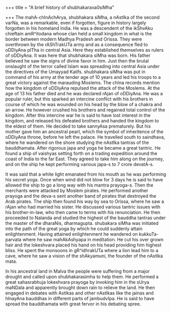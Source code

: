 +++
title = "A brief history of shubhakaraxa0siMha"

+++
The mahA-chInAchArya, shubhakara siMha, a nAstIka of the second varNa,
was a remarkable, even if forgotten, figure in history largely forgotten
in his homeland India. He was a descendent of the ikShvAku chieftain
amR^itodana whose clan held a small kingdom in what is the border
between modern Madhya Pradesh and Orissa. They were overthrown by the
rAShTrakUTa army and as a consequence fled to oDDiyAna pITha in central
Asia. Here they established themselves as rulers of oDDiyAna. It was
here that shubhakara siMha was born. His father believed he saw the
signs of divine favor in him. Just then the brutal onslaught of the
terror called Islam was spreading into central Asia under the directives
of the Umayyad Kalifs. shubhakara siMha was put in command of his army
at the tender age of 10 years and led his troops to a great victory
against the marauding Moslems. The chIna records mention how the kingdom
of oDDiyAna repulsed the attack of the Moslems. At the age of 13 his
father died and he was declared rAjan of oDDiyAna. He was a popular
ruler, but this sparked an intercine conflict with his brothers in
course of which he was wounded on his head by the blow of a chakra and
an arrow. He however crushed his brothers and regained total control of
the kingdom. After this intercine war he is said to have lost interest
in the kingdom, and released his defeated brothers and handed the
kingdom to the eldest of them. He decided to take sannyAsa prematurely.
But his mother gave him an ancestral pearl, which the symbol of
inheritence of the oDDiyAna throne, before he left the palace. He
travelled south to saindhava, where he wandered on the shore studying
the nAstIka tantras of the bauddhamata. After rigorous japa and yoga he
became a great tantric. He found a ship of vaishyas setting forth on a
trading expedition around the coast of India to the far East. They
agreed to take him along on the journey, and on the ship he kept
performing various japa-s to 7 crore devatA-s.

It was said that a white light emanated from his mouth as he was
performing his secret yoga. Once when wind did not blow for 3 days he is
said to have allowed the ship to go a long way with his mantra
prayoga-s. Then the merchants were attacked by Moslem pirates. He
performed another prayoga and the deva-s sent another band of pirates
that destroyed the Arab pirates. The ship then found his way by sea to
Orissa, where he saw a rAjan who had married his sister. He discussed
various tantric issues with his brother-in-law, who then came to terms
with his renunciation. He then proceeded to Nalanda and studied the
highest of the bauddha tantras under the master of the dharaNis,
dharmagupta. shubakara siMha was initiated into the path of the great
yoga by which he could suddenly attain enlightenment. Having attained
enlightenment he wandered on kukkuTa-parvata where he saw mahAkAshyapa
in meditation. He cut his over grown hair and the lokeshvara placed his
hand on his head providing him highest bliss. He spent the monsoons in
gR^idhrakUTa where a lion lead him to a cave, where he saw a vision of
the shAkyamuni, the founder of the nAstIka mata.

In his ancestral land in Malva the people were suffering from a major
drought and called upon shubhakarasimha to help them. He performed a
great sahasrabhuja lokeshvara prayoga by invoking him in the sUrya
maNDala and apparently brought down rain to relieve the land. He then
engaged in debates with AstIkas and other nAstIkas like the jainas and
hInayAna bauddhas in different parts of jambudvIpa. He is said to have
spread the bauddhamata with great fervor in his debating spree.
